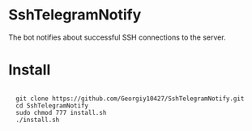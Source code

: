 # SshTelegramNotify
The bot notifies about successful SSH connections to the server.

<h1><b>Install</b></h1>
<code> 
  git clone https://github.com/Georgiy10427/SshTelegramNotify.git 
  cd SshTelegramNotify 
  sudo chmod 777 install.sh
  ./install.sh
</code>
